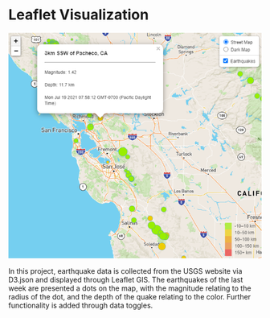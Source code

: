# Leaflet Visualization

![Sample](Images/Sample.PNG)

In this project, earthquake data is collected from the USGS website via D3.json and displayed through Leaflet GIS. The earthquakes of the last week are presented a dots on the map, with the magnitude relating to the radius of the dot, and the depth of the quake relating to the color. Further functionality is added through data toggles. 
